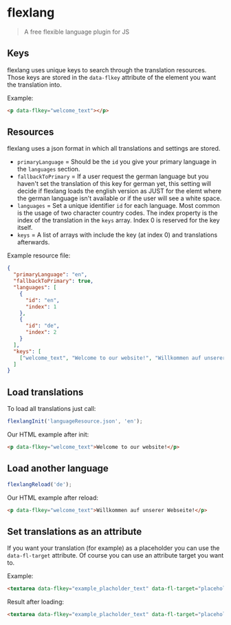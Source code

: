 # flexlang
> A free flexible language plugin for JS

## Keys
flexlang uses unique keys to search through the translation resources. Those keys are stored in the `data-flkey` attribute of the element you want the translation into.

Example:
```html
<p data-flkey="welcome_text"></p>
```

## Resources
flexlang uses a json format in which all translations and settings are stored.
* `primaryLanguage` = Should be the `id` you give your primary language in the `languages` section.
* `fallbackToPrimary` = If a user request the german language but you haven't set the translation of this key for german yet, this setting will decide if flexlang loads the english version as JUST for the elemt where the german language isn't available or if the user will see a white space.
* `languages` = Set a unique identifier `id` for each language. Most common is the usage of two character country codes. The index property is the index of the translation in the `keys` array. Index 0 is reserved for the key itself.
* `keys` = A list of arrays with include the key (at index 0) and translations afterwards.

Example resource file:
```json
{
  "primaryLanguage": "en",
  "fallbackToPrimary": true,
  "languages": [
    {
      "id": "en",
      "index": 1
    },
    {
      "id": "de",
      "index": 2
    }
  ],
  "keys": [
    ["welcome_text", "Welcome to our website!", "Willkommen auf unserer Webseite!"]
  ]
}
```

## Load translations
To load all translations just call:
```javascript
flexlangInit('languageResource.json', 'en');
```
Our HTML example after init:
```html
<p data-flkey="welcome_text">Welcome to our website!</p>
```

## Load another language
```javascript
flexlangReload('de');
```
Our HTML example after reload:
```html
<p data-flkey="welcome_text">Willkommen auf unserer Webseite!</p>
```

## Set translations as an attribute
If you want your translation (for example) as a placeholder you can use the `data-fl-target` attribute. Of course you can use an attribute target you want to.

Example:
```html
<textarea data-flkey="example_placholder_text" data-fl-target="placeholder"></textarea>
```

Result after loading:
```html
<textarea data-flkey="example_placholder_text" data-fl-target="placeholder" placeholder="This is just an example text! Write your own ..."></textarea>
```
